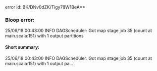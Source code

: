 error id: BK/DNv0dZK/Tigy78W1BeA==
### Bloop error:

25/06/18 00:43:00 INFO DAGScheduler: Got map stage job 35 (count at main.scala:151) with 1 output partitions
#### Short summary: 

25/06/18 00:43:00 INFO DAGScheduler: Got map stage job 35 (count at main.scala:151) with 1 output pa...